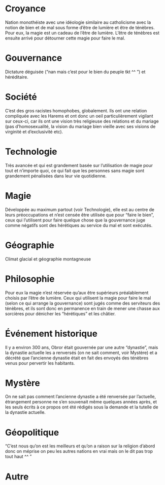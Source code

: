 # Croyance 

Nation monothéiste avec une idéologie similaire au catholicisme avec la notion de bien et de mal sous forme d’être de lumière et être de ténèbres. Pour eux, la magie est un cadeau de l’être de lumière. L’être de ténèbres est ensuite arrivé pour détourner cette magie pour faire le mal.

# Gouvernance 

Dictature déguisée (“nan mais c’est pour le bien du peuple tkt ^^ ”) et héréditaire.

# Société 

C’est des gros racistes homophobes, globalement. Ils ont une relation compliquée avec les Harems et ont donc un oeil particulièrement vigilant sur ceux-ci, car ils ont une vision très religieuse des relations et du mariage (pas d’homosexualité, la vision du mariage bien vieille avec ses visions de virginité et d’exclusivité etc).

# Technologie 

Très avancée et qui est grandement basée sur l’utilisation de magie pour tout et n’importe quoi, ce qui fait que les personnes sans magie sont grandement pénalisées dans leur vie quotidienne.

# Magie 

Développée au maximum partout (voir Technologie), elle est au centre de leurs préoccupations et n’est censée être utilisée que pour “faire le bien”, ceux qui l’utilisent pour faire quelque chose que la gouvernance juge comme négatifs sont des hérétiques au service du mal et sont exécutés. 

# Géographie

Climat glacial et géographie montagneuse

# Philosophie 

Pour eux la magie n’est réservée qu’aux être supérieurs préalablement choisis par l’être de lumière. Ceux qui utilisent la magie pour faire le mal (selon ce qui arrange la gouvernance) sont jugés comme des serviteurs des ténèbres, et ils sont donc en permanence en train de mener une chasse aux sorcières pour dénicher les “hérétiques” et les châtier.

# Événement historique 

Il y a environ 300 ans, Obror était gouvernée par une autre “dynastie”, mais la dynastie actuelle les a renversés (on ne sait comment, voir Mystère) et a décrété que l’ancienne dynastie était en fait des envoyés des ténèbres venus pour pervertir les habitants.

# Mystère 

On ne sait pas comment l’ancienne dynastie a été renversée par l’actuelle, étrangement personne ne s’en souvenait même quelques années après, et les seuls écrits à ce propos ont été rédigés sous la demande et la tutelle de la dynastie actuelle.

# Géopolitique 

“C’est nous qu’on est les meilleurs et qu’on a raison sur la religion d’abord donc on méprise on peu les autres nations en vrai mais on le dit pas trop tout haut ^^ ”

# Autre